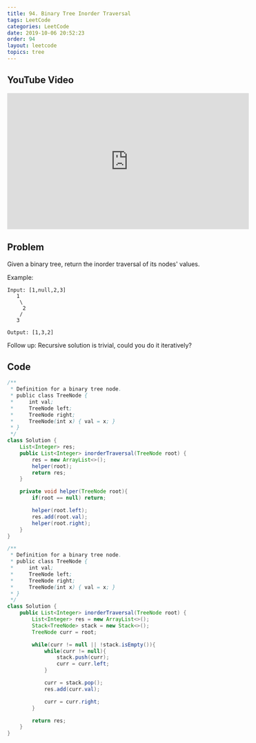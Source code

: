 ```yaml
---
title: 94. Binary Tree Inorder Traversal
tags: LeetCode
categories: LeetCode
date: 2019-10-06 20:52:23
order: 94
layout: leetcode
topics: tree
---
```


## YouTube Video

<iframe width="560" height="315" src="https://www.youtube.com/embed/yIXvDlk2YrA" frameborder="0" allow="accelerometer; autoplay; encrypted-media; gyroscope; picture-in-picture" allowfullscreen></iframe>

## Problem

Given a binary tree, return the inorder traversal of its nodes' values.

Example:

```
Input: [1,null,2,3]
   1
    \
     2
    /
   3

Output: [1,3,2]
```

Follow up: Recursive solution is trivial, could you do it iteratively?

## Code

```java
/**
 * Definition for a binary tree node.
 * public class TreeNode {
 *     int val;
 *     TreeNode left;
 *     TreeNode right;
 *     TreeNode(int x) { val = x; }
 * }
 */
class Solution {
    List<Integer> res;
    public List<Integer> inorderTraversal(TreeNode root) {
        res = new ArrayList<>();
        helper(root);
        return res;
    }

    private void helper(TreeNode root){
        if(root == null) return;

        helper(root.left);
        res.add(root.val);
        helper(root.right);
    }
}
```

```java
/**
 * Definition for a binary tree node.
 * public class TreeNode {
 *     int val;
 *     TreeNode left;
 *     TreeNode right;
 *     TreeNode(int x) { val = x; }
 * }
 */
class Solution {
    public List<Integer> inorderTraversal(TreeNode root) {
        List<Integer> res = new ArrayList<>();
        Stack<TreeNode> stack = new Stack<>();
        TreeNode curr = root;

        while(curr != null || !stack.isEmpty()){
            while(curr != null){
                stack.push(curr);
                curr = curr.left;
            }

            curr = stack.pop();
            res.add(curr.val);

            curr = curr.right;
        }

        return res;
    }
}
```
